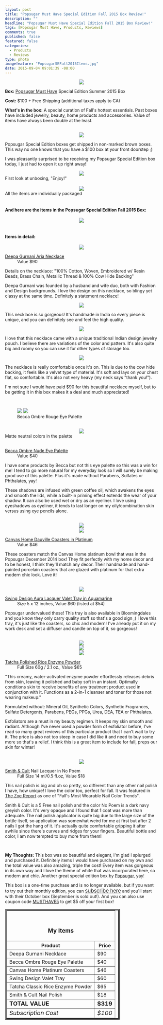 ```yaml
---
layout: post
title: "Popsugar Must Have Special Edition Fall 2015 Box Review!"
description: ""
headline: "Popsugar Must Have Special Edition Fall 2015 Box Review!"
tags: [Popsugar Must Have, Products, Reviews]
comments: true
published: false
featured: false
categories: 
  - Products
  - Reviews
type: photo
imagefeature: "PopsugarSEFall2015Items.jpg"
date: 2015-09-04 09:01:39 -08:00
---
```


<center><img src='/images/PopsugarSEFall2015Box.jpg'></center>
<p><b>Box:</b> <a href="http://popsu.gr/vXrB" target="_blank">Popsugar Must Have</a> Special Edition Summer 2015 Box</p>
<p><b>Cost:</b> $100 + Free Shipping (additional taxes apply to CA)</p>
<p><b>What's in the box:</b> A special curation of Fall's hottest essentials. Past boxes have included jewelry, beauty, home products and accessories. Value of items have always been double at the least.</p>
<br>

<center><img src='/images/PopsugarSEFall2015Package.jpg'></center>
<p>Popsugar Special Edition boxes get shipped in non-marked brown boxes. This way no one knows that you have a $100 box at your front doorstep ;)</p>

<p>I was pleasantly surprised to be receiving my Popsugar Special Edition box today, I just had to open it up right away!</p>

<center><img src='/images/PopsugarSEFall2015OpenBox.jpg'></center>
<figcaption>First look at unboxing, "Enjoy!"</figcaption>
<br>

<center><img src='/images/PopsugarSEFall2015OpenBox2.jpg'></center>
<figcaption>All the items are individually packaged</figcaption>
<br>

<H4>And here are the items in the Popsugar Special Edition Fall 2015 Box:</H4>
<center><img src='/images/PopsugarSEFall2015Items2.jpg'></center>
<br>

<H4>Items in detail:</H4>

<center><img src='/images/PopsugarSEFall2015Necklace5.jpg'></center>

<DL>
<DT><a href="http://deepagurnani.com/jewelry/necklace/empress-crown-necklace-786.html?___SID=U" target="_blank">Deepa Gurnani Aria Necklace</a></DT>
<DD>Value $90</DD>
</DL>

<p>Details on the necklace: "100% Cotton, Woven, Embroidered w/ Resin Beads, Brass Chain, Metallic Thread & 100% Cow Hide Backing"</p>

<p>Deepa Gurnani was founded by a husband and wife duo, both with Fashion and Design backgrounds. I love the design on this necklace, so blingy yet classy at the same time. Definitely a statement necklace!</p>

<center><img src='/images/PopsugarSEFall2015Necklace2.jpg'></center>
<p>This necklace is so gorgeous! It's handmade in India so every piece is unique, and you can definitely see and feel the high quality.</p>

<center><img src='/images/PopsugarSEFall2015Necklace.jpg'></center>

<p>I love that this necklace came with a unique traditional Indian design jewelry pouch. I believe there are variations of the color and pattern. It's also quite big and roomy so you can use it for other types of storage too.</p>

<center><img src='/images/PopsugarSEFall2015Necklace3.jpg'></center>
<p>The necklace is really comfortable once it's on. This is due to the cow hide backing, it feels like a velvet type of material. It's soft and lays on your chest flat, so comfortable. It's also not very heavy (my neck says "thank you!").</p>

<p>I'm not sure I would have paid $90 for this beautiful necklace myself, but to be getting it in this box makes it a deal and much appreciated!</p>

<br>

<figure class='half'>
      <img src='/images/PopsugarSEFall2015Becca.jpg'>
      <img src='/images/PopsugarSEFall2015Becca2.jpg'>
      <figcaption>Becca Ombre Rouge Eye Palette</figcaption>
</figure>
<br>

<center><img src='/images/PopsugarSEFall2015Becca3.jpg'></center>
<figcaption>Matte neutral colors in the palette</figcaption>
<br>

<DL>
<DT><a href="http://www.beccacosmetics.com/us/store/eyes/palettes/ombre-nudes-eye-palette/" target="_blank">Becca Ombre Nude Eye Palette</a></DT>
<DD>Value $40</DD>
</DL>

<p>I have some products by Becca but not this eye palette so this was a win for me! I tend to go more natural for my everyday look so I will surely be making good use of this palette. Plus it's made without Parabens, Sulfates or Phthalates, yay!</p>

<p>These shadows are infused with green coffee oil, which awakens the eyes and smooth the lids, while a built-in priming effect extends the wear of your shadow. It can also be used wet or dry as an eyeliner. I love using eyeshadows as eyeliner, it tends to last longer on my oily/combination skin versus using eye pencils alone.</p>
<br>

<center><img src='/images/PopsugarSEFall2015Coasters2.jpg'></center>
<center><img src='/images/PopsugarSEFall2015Coasters.jpg'></center>
<DL>
<DT><a href="http://www.canvashomestore.com/products/dauville-coasters-in-platinum" target="_blank">Canvas Home Dauville Coasters in Platinum</a></DT>
<DD>Value $46</DD>
</DL>

<p>These coasters match the Canvas Home platinum bowl that was in the Popsugar December 2014 box! They fit perfectly with my home decor and to be honest, I think they'll match any decor. Their handmade and hand-painted porcelain coasters that are glazed with platinum for that extra modern chic look. Love it!</p>
<br>

<center><img src='/images/PopsugarSEFall2015Tray.jpg'></center>
<DL>
<DT><a href="http://www.swingdesign.com/products/aura-lacquer-valet-tray-aquamarine-5x12" target="_blank">Swing Design Aura Lacquer Valet Tray in Aquamarine</a></DT>
<DD>Size 5 x 12 inches, Value $60 (listed at $54)</DD>
</DL>

<p>Popsugar undervalued these! This tray is also available in Bloomingdales and you know they only carry quality stuff so that's a good sign ;) I love this tray, it's just like the coasters, so chic and modern! I've already put it on my work desk and set a diffuser and candle on top of it, so gorgeous!</p>
<br>

<center><img src='/images/PopsugarSEFall2015Face2.jpg'></center>
<center><img src='/images/PopsugarSEFall2015Face3.jpg'></center>
<center><img src='/images/PopsugarSEFall2015Face.jpg'></center>
<DL>
<DT><a href="https://www.tatcha.com/shop/rice-enzyme-powder-gp" target="_blank">Tatcha Polished Rice Enzyme Powder</a></DT>
<DD>Full Size 60g / 2.1 oz., Value $65</DD>
</DL>

<p>"This creamy, water-activated enzyme powder effortlessly releases debris from skin, leaving it polished and baby soft in an instant. Optimally conditions skin to receive benefits of any treatment product used in conjunction with it. Functions as a 2-in-1 cleanser and toner for those not wearing makeup."</p>

<p>Formulated without: Mineral Oil, Synthetic Colors, Synthetic Fragrances, Sulfate Detergents, Parabens, PEGs, PPGs, Urea, DEA, TEA or Phthalates.</p>

<p>Exfoliators are a must in my beauty regimen. It keeps my skin smooth and radiant. Although I've never used a powder form of exfoliator before, I've read so many great reviews of this particular product that I can't wait to try it. The price is also not too steep in case I did like it and need to buy some more so that's a relief. I think this is a great item to include for fall, preps our skin for winter!</p>
<br>

<center><img src='/images/PopsugarSEFall2015Nail.jpg'></center>
<DL>
<DT><a href="http://www.smithandcult.com/nailed-lacquer.html" target="_blank">Smith & Cult</a> Nail Lacquer in No Poem</DT>
<DD>Full Size 14 ml/0.5 fl.oz, Value $18</DD>
</DL>

<p>This nail polish is big and oh so pretty, so different than any other nail polish I have, how unique! I love the color too, perfect for fall. It was featured in <a href="http://thezoereport.com/beauty/nails/fall-2015-nail-polish-trend-report/" target="_blank">The Zoe Report</a> as one of "Fall's Most Wearable Nail Color Trends".</p>

<p>Smith & Cult is a 5 Free nail polish and the color No Poem is a dark navy greyish color. It's very opaque and I found that 1 coat was more than adequate. The nail polish applicator is quite big due to the large size of the bottle itself, so application was somewhat weird for me at first but after 2 nails I got the hang of it. It's actually quite comfortable gripping it after awhile since there's curves and ridges for your fingers. Beautiful bottle and color, I am now tempted to buy more from them!</p>
<br>

<p><i class="icon-exclamation-sign"></i><b> My Thoughts:</b> This box was so beautiful and elegant, I'm glad I splurged and purchased it. Definitely items I would have purchased on my own and the total value was also amazing, triple the cost! Every item was gorgeous in its own way and I love the theme of white that was incorporated here, so modern and chic. Another great special edition box by <a href="http://popsu.gr/vXrB" target="_blank">Popsugar</a>, yay!</p>

<p>This box is a one-time purchase and is no longer available, but if you want to try out their monthly edition, you can <a href="http://popsu.gr/vXrB" target="_blank"><big>subscribe here</big></a> and you'll start with their October box (September is sold out!). And you can also use coupon code <a href="http://popsu.gr/vXrB" target="_blank">MUSTHAVE5</a> to get $5 off your first box!</p>

<TABLE  BORDER="5" style="width:75%">
   <TR>
      <TH COLSPAN="2">
         <H3><BR><center>My Items</center></H3>
      </TH>
   </TR>
      <TH>Product</TH>
      <TH>Price</TH>
  <TR>
      <TD>Deepa Gurnani Necklace</TD>
      <TD>$90</TD>
   </TR>
   <TR>
      <TD>Becca Ombre Rouge Eye Palette</TD>
      <TD>$40</TD>
   </TR>
    <TR>
      <TD>Canvas Home Platinum Coasters</TD>
      <TD>$46</TD>
   </TR>
    <TR>
      <TD>Swing Design Valet Tray</TD>
      <TD>$60</TD>
   </TR>
    <TR>
      <TD>Tatcha Classic Rice Enzyme Powder</TD>
      <TD>$65</TD>
   </TR>
   <TR>
      <TD>Smith & Cult Nail Polish</TD>
      <TD>$18</TD>
   </TR>
   <TR>
      <TD><b><big>TOTAL VALUE</big></b></TD>
      <TD><b><big>$319</big></b></TD>
   </TR>
   <TR>
      <TD><i><big>Subscription Cost</big></i></TD>
      <TD><i><big>$100</big></i></TD>
   </TR>
</TABLE>
